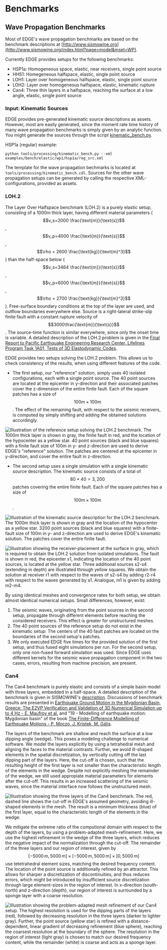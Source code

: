 # Benchmarks
## Wave Propagation Benchmarks
Most of EDGE's wave propagation benchmarks are based on the benchmark descriptions at [http://www.sismowine.org](http://www.sismowine.org/index.html?page=model&mset=WP).

Currently EDGE provides setups for the following benchmarks:
 * HSP1a: Homogeneous space, elastic, near receivers, single point source
 * HHS1: Homegeneous halfspace, elastic, single point source
 * LOH1: Layer over homogeneous halfspace, elastic, single point source
 * LOH2: Layer over homogeneous halfspace, elastic, kinematic rupture
 * Can4: Three thin layers in a halfspace, reaching the surface at a low angle, elastic, single point source

### Input: Kinematic Sources
EDGE provides pre-generated kinematic source descriptions as assets.
However, most are easily generated, since the moment rate time history of many wave propagation benchmarks is simply given by an analytic function.
You might generate the sources through the script [kinematic_bench.py]({{book.edge_git}}/tree/master/tools/processing/kinematic_bench.py).

HSP1a (regular) example:
```
python tools/processing/kinematic_bench.py --xml examples/bench/elastic/wp1/hsp1a/reg_src.xml
```
The template for the wave propagation bechmarks is located at `tools/processing/kinematic_bench.cdl`.
Sources for the other wave propagation setups can be generated by calling the respective XML-configurations, provided as assets.

### LOH.2
The Layer Over Halfspace benchmark (LOH.2) is a purely elastic setup, consisting of a 1000m thick layer, having different material parameters ($$v_s=2000 \frac{\text{m}}{\text{s}}$$, $$v_p=4000 \frac{\text{m}}{\text{s}}$$, $$\rho = 2600 \frac{\text{kg}}{\text{m}^3}$$) than the half-space below ($$v_s=3464 \frac{\text{m}}{\text{s}}$$, $$v_p=6000 \frac{\text{m}}{\text{s}}$$, $$\rho = 2700 \frac{\text{kg}}{\text{m}^3}$$).
Free-surface boundary conditions at the top of the layer are used, and outflow boundaries everywhere else.
Source is a right-lateral strike-slip finite fault with a constant rupture velocity of $$3000\frac{\text{m}}{\text{s}}$$.
The source-time function is similar everywhere, since only the onset time is variable.
A detailed description of the LOH.2 problem is given in the [Final Report to Pacific Earthquake Engineering Research Center, Lifelines Program Task 1A01, Tests of 3D Elastodynamic Codes](http://www-rohan.sdsu.edu/~steveday/BASINS/Final_Report_1A01.pdf).

EDGE provides two setups solving the LOH.2 problem.
This allows us to check consistency of the results, when using different features of the code.

* The first setup, our "reference" solution, simply uses 40 isolated configurations, each with a single point source.
The 40 point sources are located at the epicenter in y-direction and their associated patches cover the z-dimension of the entire finite fault.
Each of the square patches has a size of $$100\text{m}\times 100\text{m}$$.
The effect of the remaining fault, with respect to the seismic receivers, is computed by simply shifting and adding the obtained solutions accordingly.

![Illustration of the reference setup solving the LOH.2 benchmark. The 1000m thick layer is shown in gray, the finite fault in red, and the location of the hypocenter as a yellow star. 40 point sources (black and blue squares) with a finite fault size of 100m in y- and z-direction are used to derive EDGE's "reference" solution. The patches are centered at the epicenter in y-direction, and cover the entire fault in z-direction.](gfx/loh2_single.svg)

* The second setup uses a single simulation with a single kinematic source description.
The kinematic source consists of a total of $$80 \times 40 = 3,200$$ patches covering the entire finite fault.
Each of the square patches has a size of $$100\text{m}\times 100\text{m}$$.

![Illustration of the kinematic source description for the LOH.2 benchmark. The 1000m thick layer is shown in gray and the location of the hypocenter as a yellow star. 3200 point sources (black and blue squares) with a finite-fault size of 100m in y- and z-direction are used to derive EDGE's kinematic solution. The patches cover the entire finite fault.](gfx/loh2_kinematic.svg)

![Illustration showing the receiver-placement at the surface in gray, which is required to obtain the LOH.2 solution from isolated simulations. The fault is shown in red, the epicenter s1, indicating the location of the 40 point sources, is located at the yellow star. Three additional sources s2-s4 (extending in depth) are illustrated through yellow squares. We obtain the solution at receiver r1 with respect to the waves of s2-s4 by adding r2-r4 with respect to the waves generated by s1. Analogue, m1 is given by adding m2-m4.](gfx/loh2_recvs_to_srcs.svg)

By using identical meshes and convergence rates for both setup, we obtain almost identical numerical setups.
Small differences, however, exist:
1. The seismic waves, originating from the point sources in the second setup, propagate through different elements before reaching the considered receivers.
This effect is greater for unstructured meshes.
2. The 40 point sources of the reference setup do not exist in the kinematic setup: The centers of the 40 fault patches are located on the boundaries of the second setup's patches.
3. We only executed EDGE five times for the provided solution of the first setup, and thus fused eight simulations per run.
For the second setup, only one non-fused forward simulation was used.
Since EDGE uses different kernels for the seismic wave propagation component in the two cases, errors, resulting from machine precision, are present.

### Can4
The Can4 benchmark is purely elastic and consists of a simple basin model with three layers, embedded in a half-space.
A detailed description of the benchmark is given in SISMOWINE's [description](http://www.sismowine.org/model/E2VP_Can4.pdf).
Discussions of benchmark results are presented in [Earthquake Ground Motion in the Mygdonian Basin, Greece: The E2VP Verification and Validation of 3D Numerical Simulation up to 4 Hz - E. Maufroy et al.](http://www.bssaonline.org/content/105/3/1398.full) and "19 - Modelling of earthquake motion: Mygdonian basin" of the book [The Finite-Difference Modelling of Earthquake Motions - P. Moczo, J. Kristek, M. Gális](https://doi.org/10.1017/CBO9781139236911.002).

The layers of the benchmark are shallow and reach the surface at a low dipping angle (wedge).
This poses a modeling challenge to numerical software.
We model the layers explicitly by using a tetrahedral mesh and aligning the faces to the material contrasts.
Further, we avoid ill-shaped elements in the spatial discretization, by vertically cutting off the last dipping part of the layers.
Here, the cut-off is chosen, such that the resulting height of the first layer is not smaller than the characteristic length of the elements in the wedge.
Despite not explicitly meshing the remainder of the wedge, we still used appropiate material parameters for elements after the cut-off.
This results in an increased scattering of the seismic waves, since the material interface now follows the unstructured mesh.

![Illustration showing the three layers of the Can4 benchmark. The red, dashed line shows the cut-off in EDGE's assumed geometry, avoiding ill-shaped elements in the mesh. The result is a minimum thickness (blue) of the first layer, equal to the characteristic length of the elements in the wedge.](gfx/can4_basin.svg)

We mitigate the extreme ratio of the computional domain with respect to the depth of the layers, by using a problem-adapted mesh-refinement.
Here, we use the highest refinement in the wedge of the three layers, which reduces the negative impact of the normalization through the cut-off.
The remainder of the three layers and our region of interest, given by $$[-5000\,\text{m},5000\,\text{m}]\times[-5000\,\text{m},5000\,\text{m}]\times[0,5000\,\text{m}]$$ use tetetrahedral element sizes, matching the desired frequency content.
The location of the point source is additionally refined by an attractor.
This allows for sharper a discretization of discontinuities, and thus reduces errors, which might be introduced by insufficient source discretization through large element-sizes in the region of interest.
In x-direction (south-north) and z-direction (depth), our region of interest is surrounded by a sponge layer with a coarse resolution.

![Illustration showing the problem-adapted mesh refinement of our Can4 setup. The highest resolution is used for the dipping parts of the layers (red), followed by decreasing resolution in the three layers (darker to lighter gray). Further, the point source (yellow star) is refined with a distance-dependent, linear gradient of decreasing refinement (blue sphere), reaching the coarsest resolution at the boundary of the sphere. The resolution in the region of interest (light gray) is chosen to match our desired frequency content, while the remainder (white) is coarse and acts as a sponge layer.](gfx/can4_ref.svg)
